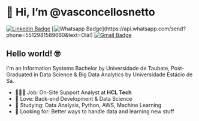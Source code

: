 # 👋 Hi, I’m @vasconcellosnetto

[![Linkedin Badge](https://img.shields.io/badge/-LinkedIn-blue?style=flat-square&logo=Linkedin&logoColor=white&link=https://www.linkedin.com/in/vasconcellosnetto/)](https://www.linkedin.com/in/vasconcellosnetto/)
[![Whatsapp Badge](https://img.shields.io/badge/-Whatsapp-4CA143?style=flat-square&labelColor=4CA143&logo=whatsapp&logoColor=white&link=https://api.whatsapp.com/send?phone=5512981589660&text=Olá!)](https://api.whatsapp.com/send?phone=5512981589660&text=Olá!)
[![Gmail Badge](https://img.shields.io/badge/-Gmail-c14438?style=flat-square&logo=Gmail&logoColor=white&link=mailto:vasconcellosnetto@gmail.com)](mailto:vasconcellosnetto@gmail.com)

## Hello world! 🤓

I'm an Information Systems Bachelor by Universidade de Taubate, Post-Graduated in Data Science & Big Data Analytics by Universidade Estácio de Sá.

- 👩🏻‍💻 Job: On-Site Support Analyst at **HCL Tech**
- 💙 Love: Back-end Development & Data Science
- 📖 Studying: Data Analysis, Python, AWS, Machine Learning
- 👀 Looking for: Better ways to handle data and learning new stuff
